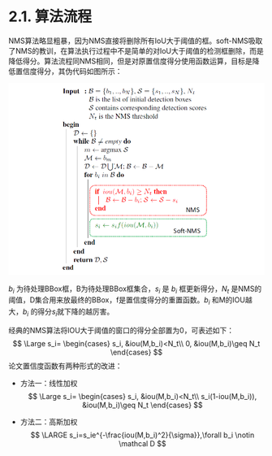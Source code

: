 # 2.1. 算法流程

NMS算法略显粗暴，因为NMS直接将删除所有IoU大于阈值的框。soft-NMS吸取了NMS的教训，在算法执行过程中不是简单的对IoU大于阈值的检测框删除，而是降低得分。算法流程同NMS相同，但是对原置信度得分使用函数运算，目标是降低置信度得分，其伪代码如图所示：

![1557891139737](assets/1557891139737.png)

$b_i$ 为待处理BBox框，B为待处理BBox框集合，$s_i$ 是 $b_i$ 框更新得分，$N_t$ 是NMS的阈值，D集合用来放最终的BBox，f是置信度得分的重置函数。$b_i$ 和M的IOU越大，$b_i$ 的得分$s_i$就下降的越厉害。

经典的NMS算法将IOU大于阈值的窗口的得分全部置为0，可表述如下：
$$
\Large
s_i=
\begin{cases}
s_i, &iou(M,b_i)<N_t\\
0, &iou(M,b_i)\geq N_t
\end{cases}
$$
论文置信度函数有两种形式的改进：

- 方法一：线性加权
  $$
  \Large
  s_i=
  \begin{cases}
  s_i, &iou(M,b_i)<N_t\\
  s_i(1-iou(M,b_i)), &iou(M,b_i)\geq N_t
  \end{cases}
  $$
  
- 方法二：高斯加权
  $$
  \LARGE
  s_i=s_ie^{-\frac{iou(M,b_i)^2}{\sigma}},\forall b_i \notin \mathcal D
  $$

